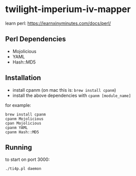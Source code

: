 # twilight-imperium-iv-mapper

learn perl: https://learnxinyminutes.com/docs/perl/

Perl Dependencies
-----------------
* Mojolicious
* YAML
* Hash::MD5

Installation
------------

* install cpanm (on mac this is: `brew install cpanm`)
* install the above dependencies with `cpanm [module_name]`

for example:
```
brew install cpanm
cpanm Mojolicious
cpan Mojolicious
cpanm YAML
cpanm Hash::MD5
```


Running
-------

to start on port 3000:
```
./ti4p.pl daemon
```
